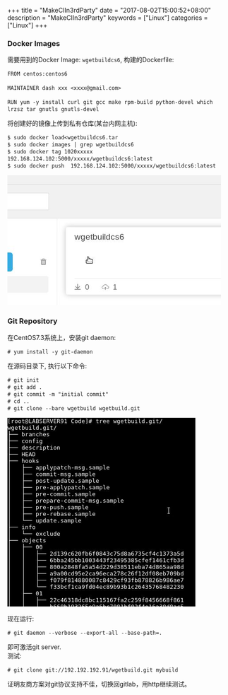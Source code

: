 +++
title = "MakeCIIn3rdParty"
date = "2017-08-02T15:00:52+08:00"
description = "MakeCIIn3rdParty"
keywords = ["Linux"]
categories = ["Linux"]
+++
### Docker Images
需要用到的Docker Image: `wgetbuildcs6`, 构建的Dockerfile:    

```
FROM centos:centos6

MAINTAINER dash xxx <xxxx@gmail.com>

RUN yum -y install curl git gcc make rpm-build python-devel which lrzsz tar gnutls gnutls-devel
```
将创建好的镜像上传到私有仓库(某台内网主机):    

```
$ sudo docker load<wgetbuildcs6.tar
$ sudo docker images | grep wgetbuildcs6
$ sudo docker tag 1020xxxxx 192.168.124.102:5000/xxxxx/wgetbuildcs6:latest
$ sudo docker push  192.168.124.102:5000/xxxxx/wgetbuildcs6:latest
```

![/images/2017_08_02_15_12_12_484x294.jpg](/images/2017_08_02_15_12_12_484x294.jpg)

### Git Repository
在CentOS7.3系统上，安装git daemon:    

```
# yum install -y git-daemon
```

在源码目录下, 执行以下命令:    

```
# git init
# git add .
# git commit -m "initial commit"
# cd ..
# git clone --bare wgetbuild wgetbuild.git
```

![/images/2017_08_02_15_43_19_426x427.jpg](/images/2017_08_02_15_43_19_426x427.jpg)

现在运行:    

```
# git daemon --verbose --export-all --base-path=.
```
即可激活git server.  
测试:    

```
# git clone git://192.192.192.91/wgetbuild.git mybuild
``` 

证明友商方案对git协议支持不佳，切换回gitlab，用http继续测试。     
